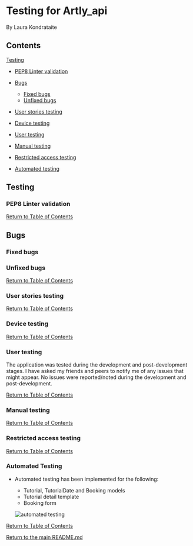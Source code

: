 # Testing for Artly_api

By Laura Kondrataite

## Contents

[Testing](#testing)

- [PEP8 Linter validation](#pep8-linter-validation)
- [Bugs](#bugs)
	- [Fixed bugs](#fixed-bugs)
	- [Unfixed bugs](#unfixed-bugs)

- [User stories testing](#user-stories-testing)
- [Device testing](#device-testing)
- [User testing](#user-testing)
- [Manual testing](#manual-testing)
- [Restricted access testing](#restricted-access-testing)
- [Automated testing](#automated-testing)

## Testing

### PEP8 Linter validation

[Return to Table of Contents](#contents)

## Bugs

### Fixed bugs

### Unfixed bugs

[Return to Table of Contents](#contents)

### User stories testing

[Return to Table of Contents](#contents)

### Device testing

[Return to Table of Contents](#contents)

### User testing
The application was tested during the development and post-development stages. I have asked my friends and peers to notify me of any issues that might appear. No issues were reported/noted during the development and post-development.

[Return to Table of Contents](#contents)

### Manual testing

[Return to Table of Contents](#contents)

### Restricted access testing


[Return to Table of Contents](#contents)

### Automated Testing

- Automated testing has been implemented for the following:
    - Tutorial, TutorialDate and Booking models
    - Tutorial detail template
    - Booking form

    ![automated testing](documentation/validation/automated-testing.jpg)

[Return to Table of Contents](#contents)

[Return to the main README.md](README.md)